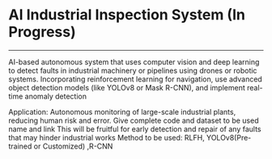 # AI Industrial Inspection System (In Progress)
-----------------------------------------------
AI-based autonomous system that uses computer vision and deep learning to detect faults in industrial machinery or pipelines using drones or robotic systems.
Incorporating reinforcement learning for navigation, use advanced object detection models (like YOLOv8 or Mask R-CNN), and implement real-time anomaly detection

Application: Autonomous monitoring of large-scale industrial plants, reducing human risk and error. Give complete code and dataset to be used name and link
This will be fruitful for early detection and repair of any faults that may hinder industrial works
Method to be used: RLFH, YOLOv8(Pre-trained or Customized) ,R-CNN
